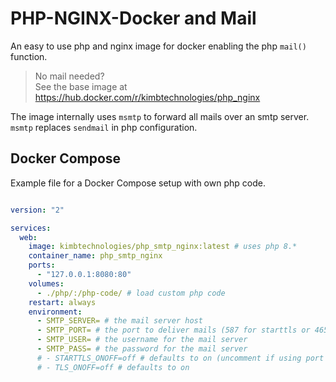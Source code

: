 # PHP-NGINX-Docker and Mail

An easy to use php and nginx image for docker enabling the php `mail()` function.

> No mail needed?  
> See the base image at https://hub.docker.com/r/kimbtechnologies/php_nginx

The image internally uses `msmtp` to forward all mails over an smtp server. `msmtp` 
replaces `sendmail` in php configuration.

## Docker Compose

Example file for a Docker Compose setup with own php code.

```yaml

version: "2"

services:
  web:
    image: kimbtechnologies/php_smtp_nginx:latest # uses php 8.*
    container_name: php_smtp_nginx
    ports:
      - "127.0.0.1:8080:80"
    volumes:
      - ./php/:/php-code/ # load custom php code
    restart: always
    environment:
      - SMTP_SERVER= # the mail server host
      - SMTP_PORT= # the port to deliver mails (587 for starttls or 465 for tls)
      - SMTP_USER= # the username for the mail server
      - SMTP_PASS= # the password for the mail server
      # - STARTTLS_ONOFF=off # defaults to on (uncomment if using port 465)
      # - TLS_ONOFF=off # defaults to on

```
